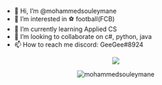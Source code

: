 - 👋 Hi, I’m @mohammedsouleymane
- 👀 I’m interested in ⚽ football(FCB)
- 🌱 I’m currently learning Applied CS
- 💞️ I’m looking to collaborate on c#, python, java
- 📫 How to reach me discord: GeeGee#8924

<!---
mohammedsouleymane/mohammedsouleymane is a ✨ special ✨ repository because its `README.md` (this file) appears on your GitHub profile.
You can click the Preview link to take a look at your changes.
--->
<p align="center">
    <p align="center"> <td align="center" style="padding=0;width=50%;">
    <img src="https://github-readme-stats.vercel.app/api/?username=mohammedsouleymane&title_color=4F8CC9&text_color=9f9f9f&show_icons=true&bg_color=00000000&hide_border=true&icon_color=4F8CC9&hide_title=true&count_private=true&include_all_commits=true&enable_animations=true" /> </p>
    <p align="center"> <img src="https://komarev.com/ghpvc/?username=mohammedsouleymane&style=flat-square&color=grey" alt="mohammedsouleymane" /> </p>
</p>
